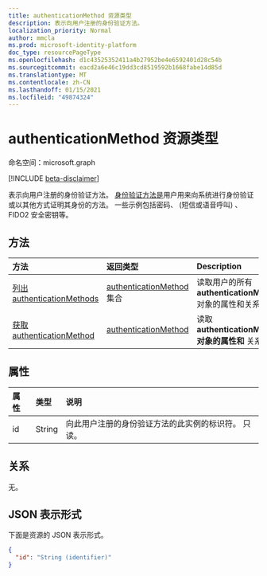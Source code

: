 ```yaml
---
title: authenticationMethod 资源类型
description: 表示向用户注册的身份验证方法。
localization_priority: Normal
author: mmcla
ms.prod: microsoft-identity-platform
doc_type: resourcePageType
ms.openlocfilehash: d1c43525352411a4b27952be4e6592401d28c54b
ms.sourcegitcommit: eacd2a6e46c19dd3cd8519592b1668fabe14d85d
ms.translationtype: MT
ms.contentlocale: zh-CN
ms.lasthandoff: 01/15/2021
ms.locfileid: "49874324"
---
```

# <a name="authenticationmethod-resource-type"></a>authenticationMethod 资源类型

命名空间：microsoft.graph

[!INCLUDE [beta-disclaimer](../../includes/beta-disclaimer.md)]

表示向用户注册的身份验证方法。 [身份验证方法是](/azure/active-directory/authentication/concept-authentication-methods)用户用来向系统进行身份验证或以其他方式证明其身份的方法。 一些示例包括密码、 (短信或语音呼叫) 、FIDO2 安全密钥等。

## <a name="methods"></a>方法

| 方法       | 返回类型 | Description |
|:-------------|:------------|:------------|
| [列出 authenticationMethods](../api/authentication-list-methods.md) | [authenticationMethod](authenticationmethod.md) 集合 | 读取用户的所有 **authenticationMethod** 对象的属性和关系。 |
| [获取 authenticationMethod](../api/authenticationmethod-get.md) | [authenticationMethod](authenticationmethod.md) | 读取 **authenticationMethod 对象的属性和** 关系。 |

## <a name="properties"></a>属性

| 属性     | 类型        | 说明 |
|:-------------|:------------|:------------|
|id|String| 向此用户注册的身份验证方法的此实例的标识符。 只读。 |

## <a name="relationships"></a>关系

无。

## <a name="json-representation"></a>JSON 表示形式

下面是资源的 JSON 表示形式。

<!-- {
  "blockType": "resource",
  "optionalProperties": [

  ],
  "@odata.type": "microsoft.graph.authenticationMethod",
  "baseType": "",
  "keyProperty": "id"
}-->

```json
{
  "id": "String (identifier)"
}
```

<!-- uuid: 16cd6b66-4b1a-43a1-adaf-3a886856ed98
2019-02-04 14:57:30 UTC -->
<!-- {
  "type": "#page.annotation",
  "description": "authenticationMethod resource",
  "keywords": "",
  "section": "documentation",
  "tocPath": ""
}-->
